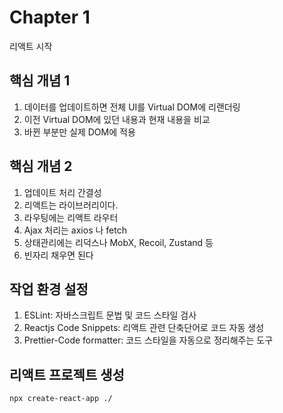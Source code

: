 # Chapter 1

리액트 시작

## 핵심 개념 1

1. 데이터를 업데이트하면 전체 UI를 Virtual DOM에 리랜더링
2. 이전 Virtual DOM에 있던 내용과 현재 내용을 비교
3. 바뀐 부분만 실제 DOM에 적용

## 핵심 개념 2

1. 업데이트 처리 간결성
2. 리액트는 라이브러리이다.
3. 라우팅에는 리액트 라우터
4. Ajax 처리는 axios 나 fetch
5. 상태관리에는 리덕스나 MobX, Recoil, Zustand 등
6. 빈자리 채우면 된다

## 작업 환경 설정

1. ESLint: 자바스크립트 문법 및 코드 스타일 검사
2. Reactjs Code Snippets: 리액트 관련 단축단어로 코드 자동 생성
3. Prettier-Code formatter: 코드 스타일을 자동으로 정리해주는 도구

## 리액트 프로젝트 생성

```
npx create-react-app ./
```
